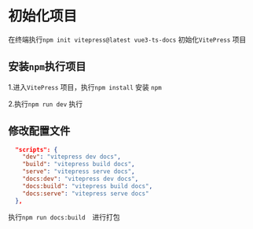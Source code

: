 # 初始化项目

在终端执行`npm init vitepress@latest vue3-ts-docs`  初始化`VitePress` 项目

## 安装`npm`执行项目

1.进入`VitePress` 项目，执行`npm install` 安装 `npm`

2.执行`npm run dev`  执行

## 修改配置文件

```json
  "scripts": {
    "dev": "vitepress dev docs",
    "build": "vitepress build docs",
    "serve": "vitepress serve docs",
    "docs:dev": "vitepress dev docs",
    "docs:build": "vitepress build docs",
    "docs:serve": "vitepress serve docs"
  },
```

执行`npm run docs:build  `进行打包